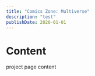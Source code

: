 ```yaml
---
title: "Comics Zone: Multiverse"
description: "test"
publishDate: 2020-01-01
---
```


# Content

project page content
